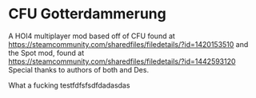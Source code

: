 # CFU Gotterdammerung

A HOI4 multiplayer mod based off of CFU found at https://steamcommunity.com/sharedfiles/filedetails/?id=1420153510
and the Spot mod, found at https://steamcommunity.com/sharedfiles/filedetails/?id=1442593120
Special thanks to authors of both and Des.

What a fucking testfdfsfsdfdadasdas